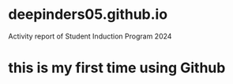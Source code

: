 # deepinders05.github.io
Activity report of Student Induction Program 2024 

<!DOCTYPE html>
<html lang="en">
<head>
</head>
<body>
    <h1>this is my first time using Github</h1>
</body>
</html>
